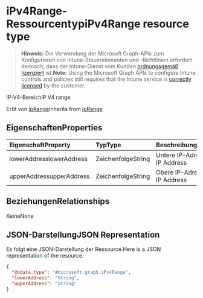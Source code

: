# <a name="ipv4range-resource-type"></a><span data-ttu-id="4b841-101">iPv4Range-Ressourcentyp</span><span class="sxs-lookup"><span data-stu-id="4b841-101">iPv4Range resource type</span></span>

> <span data-ttu-id="4b841-102">**Hinweis:** Die Verwendung der Microsoft Graph-APIs zum Konfigurieren von Intune-Steuerelementen und -Richtlinien erfordert dennoch, dass der Intune-Dienst vom Kunden [ordnungsgemäß lizenziert](https://go.microsoft.com/fwlink/?linkid=839381) ist.</span><span class="sxs-lookup"><span data-stu-id="4b841-102">**Note:** Using the Microsoft Graph APIs to configure Intune controls and policies still requires that the Intune service is [correctly licensed](https://go.microsoft.com/fwlink/?linkid=839381) by the customer.</span></span>

<span data-ttu-id="4b841-103">IP-V4-Bereich</span><span class="sxs-lookup"><span data-stu-id="4b841-103">IP V4 range</span></span>

<span data-ttu-id="4b841-104">Erbt von [ipRange](../resources/intune_mam_iprange.md)</span><span class="sxs-lookup"><span data-stu-id="4b841-104">Inherits from [ipRange](../resources/intune_mam_iprange.md)</span></span>

## <a name="properties"></a><span data-ttu-id="4b841-105">Eigenschaften</span><span class="sxs-lookup"><span data-stu-id="4b841-105">Properties</span></span>
|<span data-ttu-id="4b841-106">Eigenschaft</span><span class="sxs-lookup"><span data-stu-id="4b841-106">Property</span></span>|<span data-ttu-id="4b841-107">Typ</span><span class="sxs-lookup"><span data-stu-id="4b841-107">Type</span></span>|<span data-ttu-id="4b841-108">Beschreibung</span><span class="sxs-lookup"><span data-stu-id="4b841-108">Description</span></span>|
|:---|:---|:---|
|<span data-ttu-id="4b841-109">lowerAddress</span><span class="sxs-lookup"><span data-stu-id="4b841-109">lowerAddress</span></span>|<span data-ttu-id="4b841-110">Zeichenfolge</span><span class="sxs-lookup"><span data-stu-id="4b841-110">String</span></span>|<span data-ttu-id="4b841-111">Untere IP-Adresse</span><span class="sxs-lookup"><span data-stu-id="4b841-111">Lower IP Address</span></span>|
|<span data-ttu-id="4b841-112">upperAddress</span><span class="sxs-lookup"><span data-stu-id="4b841-112">upperAddress</span></span>|<span data-ttu-id="4b841-113">Zeichenfolge</span><span class="sxs-lookup"><span data-stu-id="4b841-113">String</span></span>|<span data-ttu-id="4b841-114">Obere IP-Adresse</span><span class="sxs-lookup"><span data-stu-id="4b841-114">Upper IP Address</span></span>|

## <a name="relationships"></a><span data-ttu-id="4b841-115">Beziehungen</span><span class="sxs-lookup"><span data-stu-id="4b841-115">Relationships</span></span>
<span data-ttu-id="4b841-116">Keine</span><span class="sxs-lookup"><span data-stu-id="4b841-116">None</span></span>
## <a name="json-representation"></a><span data-ttu-id="4b841-117">JSON-Darstellung</span><span class="sxs-lookup"><span data-stu-id="4b841-117">JSON Representation</span></span>
<span data-ttu-id="4b841-118">Es folgt eine JSON-Darstellung der Ressource.</span><span class="sxs-lookup"><span data-stu-id="4b841-118">Here is a JSON representation of the resource.</span></span>
<!-- {
  "blockType": "resource",
  "@odata.type": "microsoft.graph.iPv4Range"
}
-->
``` json
{
  "@odata.type": "#microsoft.graph.iPv4Range",
  "lowerAddress": "String",
  "upperAddress": "String"
}
```



